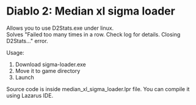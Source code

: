 # Diablo 2: Median xl sigma loader

Allows you to use D2Stats.exe under linux.   
Solves "Failed too many times in a row. Check log for details. Closing D2Stats..." error.

Usage:
1. Download sigma-loader.exe
2. Move it to game directory
3. Launch

Source code is inside median_xl_sigma_loader.lpr file.
You can compile it using Lazarus IDE.
